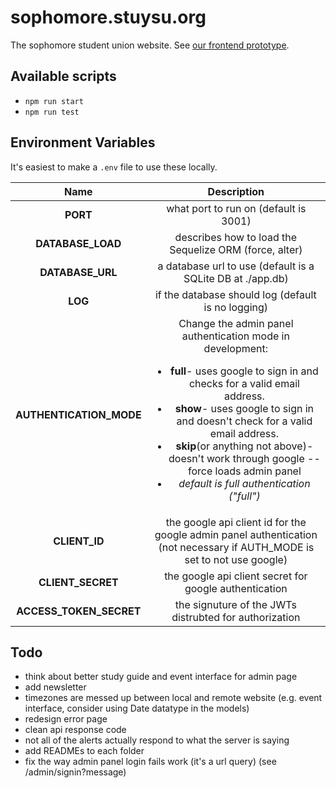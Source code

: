 # sophomore.stuysu.org

The sophomore student union website. See [our frontend prototype](https://github.com/pserb/sophsu-web).

## Available scripts

* `npm run start`
* `npm run test`

## Environment Variables

It's easiest to make a `.env` file to use these locally.

| Name | Description |
|:----:|:-----------:|
| **PORT** | what port to run on (default is 3001) |
| **DATABASE_LOAD** | describes how to load the Sequelize ORM (force, alter) |
| **DATABASE_URL** | a database url to use (default is a SQLite DB at ./app.db) |
| **LOG** | if the database should log (default is no logging) |
| **AUTHENTICATION_MODE**| Change the admin panel authentication mode in development: <ul><li><b>full</b>- uses google to sign in and checks for a valid email address.</li><li><b>show</b>- uses google to sign in and doesn't check for a valid email address.</li><li><b>skip</b>(or anything not above)- doesn't work through google -- force loads admin panel</li><li><i>default is full authentication ("full")</i></li></ul> |
| **CLIENT_ID** | the google api client id for the google admin panel authentication (not necessary if AUTH_MODE is set to not use google) |
| **CLIENT_SECRET**| the google api client secret for google authentication |
| **ACCESS_TOKEN_SECRET** | the signuture of the JWTs distrubted for authorization |

## Todo

* think about better study guide and event interface for admin page
* add newsletter
* timezones are messed up between local and remote website (e.g. event interface, consider using Date datatype in the models)
* redesign error page
* clean api response code
* not all of the alerts actually respond to what the server is saying
* add READMEs to each folder
* fix the way admin panel login fails work (it's a url query) (see /admin/signin?message)
